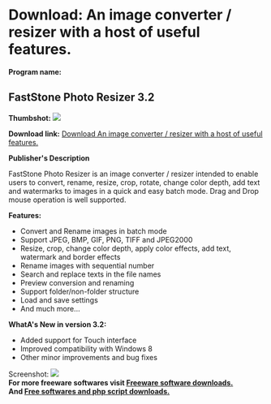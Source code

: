 # Download: An image converter / resizer with a host of useful features.

**Program name:**

## FastStone Photo Resizer 3.2

  
**Thumbshot:** ![](http://www.freewarefiles.com/screenshot/fasstnphotoresizer_md.gif)   
  
**Download link:** [Download An image converter / resizer with a host of useful features.](http://freesoftwares.boysofts.com/FastStone-Photo-Resizer_program_18760.html)  
  


**Publisher's Description**  
  


FastStone Photo Resizer is an image converter / resizer intended to enable users to convert, rename, resize, crop, rotate, change color depth, add text and watermarks to images in a quick and easy batch mode. Drag and Drop mouse operation is well supported. 

**Features:**

  * Convert and Rename images in batch mode 
  * Support JPEG, BMP, GIF, PNG, TIFF and JPEG2000 
  * Resize, crop, change color depth, apply color effects, add text, watermark and border effects 
  * Rename images with sequential number 
  * Search and replace texts in the file names 
  * Preview conversion and renaming 
  * Support folder/non-folder structure 
  * Load and save settings 
  * And much more... 

**WhatA's New in version 3.2:**

  * Added support for Touch interface 
  * Improved compatibility with Windows 8 
  * Other minor improvements and bug fixes 

  
  
Screenshot: ![](http://www.freewarefiles.com/screenshot/fasstnphotoresizer.gif)   
**For more freeware softwares visit [Freeware software downloads.](http://freesoftwares.boysofts.com/)**   
**And [Free softwares and php script downloads.](http://www.boysofts.com/)**
